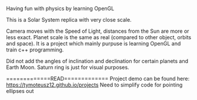 Having fun with physics by learning OpenGL 

This is a Solar System replica with very close scale.

Camera moves with the Speed of Light, distances from the Sun are more or less exact. Planet scale is the same as real (compared to other object, orbits and space).
It is a project which mainly purpuse is learning OpenGL and train c++ programming.

Did not add the angles of inclination and declination for certain planets and Earth Moon. Saturn ring is just for visual purposes.

=============READ=============
Project demo can be found here: 
https://tymoteusz12.github.io/projects
Need to simplify code for pointing ellipses out
